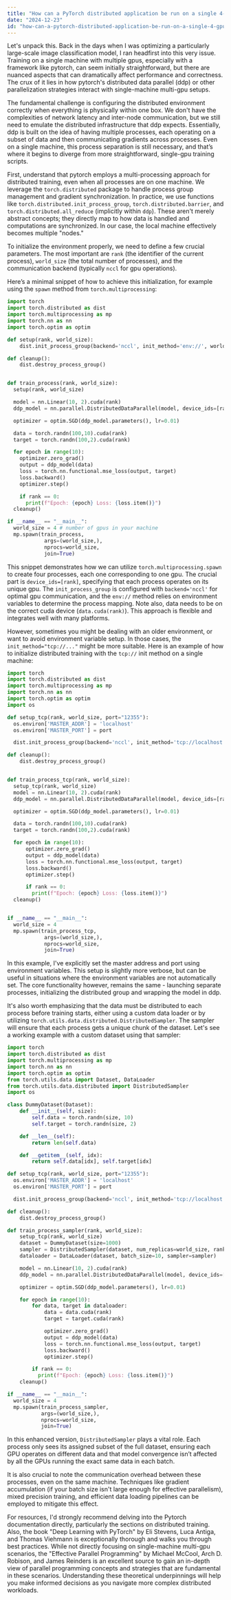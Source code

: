 ```yaml
---
title: "How can a PyTorch distributed application be run on a single 4-GPU machine?"
date: "2024-12-23"
id: "how-can-a-pytorch-distributed-application-be-run-on-a-single-4-gpu-machine"
---
```


Let's unpack this. Back in the days when I was optimizing a particularly large-scale image classification model, I ran headfirst into this very issue. Training on a single machine with multiple gpus, especially with a framework like pytorch, can seem initially straightforward, but there are nuanced aspects that can dramatically affect performance and correctness. The crux of it lies in how pytorch's distributed data parallel (ddp) or other parallelization strategies interact with single-machine multi-gpu setups.

The fundamental challenge is configuring the distributed environment correctly when everything is physically within one box. We don't have the complexities of network latency and inter-node communication, but we still need to emulate the distributed infrastructure that ddp expects. Essentially, ddp is built on the idea of having multiple processes, each operating on a subset of data and then communicating gradients across processes. Even on a single machine, this process separation is still necessary, and that’s where it begins to diverge from more straightforward, single-gpu training scripts.

First, understand that pytorch employs a multi-processing approach for distributed training, even when all processes are on one machine. We leverage the `torch.distributed` package to handle process group management and gradient synchronization. In practice, we use functions like `torch.distributed.init_process_group`, `torch.distributed.barrier`, and `torch.distributed.all_reduce` (implicitly within `ddp`). These aren't merely abstract concepts; they directly map to how data is handled and computations are synchronized. In our case, the local machine effectively becomes multiple "nodes."

To initialize the environment properly, we need to define a few crucial parameters. The most important are `rank` (the identifier of the current process), `world_size` (the total number of processes), and the communication backend (typically `nccl` for gpu operations).

Here’s a minimal snippet of how to achieve this initialization, for example using the `spawn` method from `torch.multiprocessing`:

```python
import torch
import torch.distributed as dist
import torch.multiprocessing as mp
import torch.nn as nn
import torch.optim as optim

def setup(rank, world_size):
    dist.init_process_group(backend='nccl', init_method='env://', world_size=world_size, rank=rank)

def cleanup():
    dist.destroy_process_group()


def train_process(rank, world_size):
  setup(rank, world_size)

  model = nn.Linear(10, 2).cuda(rank)
  ddp_model = nn.parallel.DistributedDataParallel(model, device_ids=[rank])

  optimizer = optim.SGD(ddp_model.parameters(), lr=0.01)

  data = torch.randn(100,10).cuda(rank)
  target = torch.randn(100,2).cuda(rank)

  for epoch in range(10):
    optimizer.zero_grad()
    output = ddp_model(data)
    loss = torch.nn.functional.mse_loss(output, target)
    loss.backward()
    optimizer.step()

    if rank == 0:
      print(f"Epoch: {epoch} Loss: {loss.item()}")
  cleanup()

if __name__ == "__main__":
  world_size = 4 # number of gpus in your machine
  mp.spawn(train_process,
            args=(world_size,),
            nprocs=world_size,
            join=True)
```

This snippet demonstrates how we can utilize `torch.multiprocessing.spawn` to create four processes, each one corresponding to one gpu. The crucial part is `device_ids=[rank]`, specifying that each process operates on its unique gpu. The `init_process_group` is configured with `backend='nccl'` for optimal gpu communication, and the `env://` method relies on environment variables to determine the process mapping. Note also, data needs to be on the correct cuda device (`data.cuda(rank)`). This approach is flexible and integrates well with many platforms.

However, sometimes you might be dealing with an older environment, or want to avoid environment variable setup. In those cases, the `init_method="tcp://..."` might be more suitable. Here is an example of how to initialize distributed training with the `tcp://` init method on a single machine:

```python
import torch
import torch.distributed as dist
import torch.multiprocessing as mp
import torch.nn as nn
import torch.optim as optim
import os

def setup_tcp(rank, world_size, port="12355"):
  os.environ['MASTER_ADDR'] = 'localhost'
  os.environ['MASTER_PORT'] = port

  dist.init_process_group(backend='nccl', init_method='tcp://localhost:' + port, world_size=world_size, rank=rank)

def cleanup():
    dist.destroy_process_group()


def train_process_tcp(rank, world_size):
  setup_tcp(rank, world_size)
  model = nn.Linear(10, 2).cuda(rank)
  ddp_model = nn.parallel.DistributedDataParallel(model, device_ids=[rank])

  optimizer = optim.SGD(ddp_model.parameters(), lr=0.01)

  data = torch.randn(100,10).cuda(rank)
  target = torch.randn(100,2).cuda(rank)

  for epoch in range(10):
      optimizer.zero_grad()
      output = ddp_model(data)
      loss = torch.nn.functional.mse_loss(output, target)
      loss.backward()
      optimizer.step()

      if rank == 0:
        print(f"Epoch: {epoch} Loss: {loss.item()}")
  cleanup()


if __name__ == "__main__":
  world_size = 4
  mp.spawn(train_process_tcp,
            args=(world_size,),
            nprocs=world_size,
            join=True)
```

In this example, I've explicitly set the master address and port using environment variables. This setup is slightly more verbose, but can be useful in situations where the environment variables are not automatically set. The core functionality however, remains the same - launching separate processes, initializing the distributed group and wrapping the model in ddp.

It's also worth emphasizing that the data must be distributed to each process before training starts, either using a custom data loader or by utilizing `torch.utils.data.distributed.DistributedSampler`. The sampler will ensure that each process gets a unique chunk of the dataset. Let's see a working example with a custom dataset using that sampler:

```python
import torch
import torch.distributed as dist
import torch.multiprocessing as mp
import torch.nn as nn
import torch.optim as optim
from torch.utils.data import Dataset, DataLoader
from torch.utils.data.distributed import DistributedSampler
import os

class DummyDataset(Dataset):
    def __init__(self, size):
        self.data = torch.randn(size, 10)
        self.target = torch.randn(size, 2)

    def __len__(self):
        return len(self.data)

    def __getitem__(self, idx):
        return self.data[idx], self.target[idx]

def setup_tcp(rank, world_size, port="12355"):
  os.environ['MASTER_ADDR'] = 'localhost'
  os.environ['MASTER_PORT'] = port

  dist.init_process_group(backend='nccl', init_method='tcp://localhost:' + port, world_size=world_size, rank=rank)

def cleanup():
    dist.destroy_process_group()

def train_process_sampler(rank, world_size):
    setup_tcp(rank, world_size)
    dataset = DummyDataset(size=1000)
    sampler = DistributedSampler(dataset, num_replicas=world_size, rank=rank)
    dataloader = DataLoader(dataset, batch_size=10, sampler=sampler)

    model = nn.Linear(10, 2).cuda(rank)
    ddp_model = nn.parallel.DistributedDataParallel(model, device_ids=[rank])

    optimizer = optim.SGD(ddp_model.parameters(), lr=0.01)

    for epoch in range(10):
        for data, target in dataloader:
            data = data.cuda(rank)
            target = target.cuda(rank)

            optimizer.zero_grad()
            output = ddp_model(data)
            loss = torch.nn.functional.mse_loss(output, target)
            loss.backward()
            optimizer.step()

        if rank == 0:
          print(f"Epoch: {epoch} Loss: {loss.item()}")
    cleanup()

if __name__ == "__main__":
  world_size = 4
  mp.spawn(train_process_sampler,
           args=(world_size,),
           nprocs=world_size,
           join=True)
```
In this enhanced version, `DistributedSampler` plays a vital role. Each process only sees its assigned subset of the full dataset, ensuring each GPU operates on different data and that model convergence isn’t affected by all the GPUs running the exact same data in each batch.

It is also crucial to note the communication overhead between these processes, even on the same machine. Techniques like gradient accumulation (if your batch size isn't large enough for effective parallelism), mixed precision training, and efficient data loading pipelines can be employed to mitigate this effect.

For resources, I'd strongly recommend delving into the Pytorch documentation directly, particularly the sections on distributed training. Also, the book "Deep Learning with PyTorch" by Eli Stevens, Luca Antiga, and Thomas Viehmann is exceptionally thorough and walks you through best practices. While not directly focusing on single-machine multi-gpu scenarios, the "Effective Parallel Programming" by Michael McCool, Arch D. Robison, and James Reinders is an excellent source to gain an in-depth view of parallel programming concepts and strategies that are fundamental in these scenarios. Understanding these theoretical underpinnings will help you make informed decisions as you navigate more complex distributed workloads.

